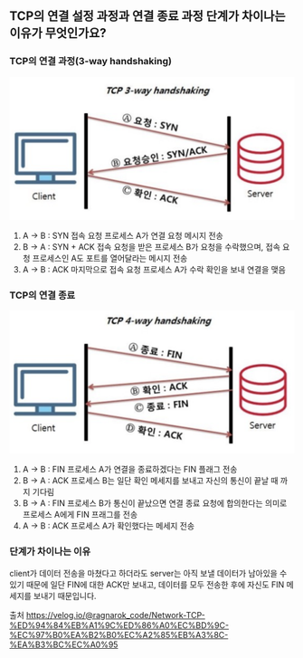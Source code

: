 ## TCP의 연결 설정 과정과 연결 종료 과정 단계가 차이나는 이유가 무엇인가요?

### TCP의 연결 과정(3-way handshaking)

![tcp_연결_과정](./tcp_연결_과정.png)

1. A -> B : SYN
접속 요청 프로세스 A가 연결 요청 메시지 전송
2. B -> A : SYN + ACK
접속 요청을 받은 프로세스 B가 요청을 수락했으며, 접속 요청 프로세스인 A도 포트를 열어달라는 메시지 전송
3. A -> B : ACK
마지막으로 접속 요청 프로세스 A가 수락 확인을 보내 연결을 맺음

### TCP의 연결 종료

![tcp_연결_해제](./tcp_연결_해제.png)

1. A -> B : FIN
프로세스 A가 연결을 종료하겠다는 FIN 플래그 전송
2. B -> A : ACK
프로세스 B는 일단 확인 메세지를 보내고 자신의 통신이 끝날 때 까지 기다림
3. B -> A : FIN
프로세스 B가 통신이 끝났으면 연결 종료 요청에 합의한다는 의미로 프로세스 A에게 FIN 프래그를 전송
4. A -> B : ACK
프로세스 A가 확인했다는 메세지 전송


### 단계가 차이나는 이유

client가 데이터 전송을 마쳤다고 하더라도 server는 아직 보낼 데이터가 남아있을 수 있기 때문에 일단 FIN에 대한 ACK만 보내고, 데이터를 모두 전송한 후에 자신도 FIN 메세지를 보내기 때문입니다.


출처
https://velog.io/@ragnarok_code/Network-TCP-%ED%94%84%EB%A1%9C%ED%86%A0%EC%BD%9C-%EC%97%B0%EA%B2%B0%EC%A2%85%EB%A3%8C-%EA%B3%BC%EC%A0%95